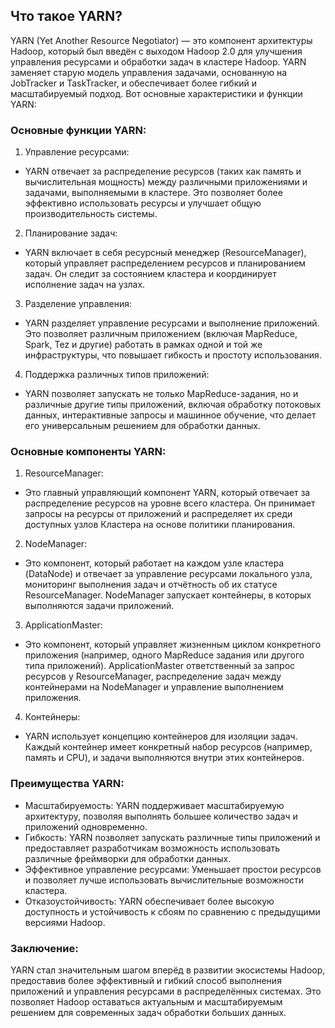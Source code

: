## Что такое YARN?

YARN (Yet Another Resource Negotiator) — это компонент архитектуры Hadoop, который был введён с выходом Hadoop 2.0 для улучшения управления ресурсами и обработки задач в кластере Hadoop. YARN заменяет старую модель управления задачами, основанную на JobTracker и TaskTracker, и обеспечивает более гибкий и масштабируемый подход. Вот основные характеристики и функции YARN:

### Основные функции YARN:

1. Управление ресурсами:
- YARN отвечает за распределение ресурсов (таких как память и вычислительная мощность) между различными приложениями и задачами, выполняемыми в кластере. Это позволяет более эффективно использовать ресурсы и улучшает общую производительность системы.

2. Планирование задач:
- YARN включает в себя ресурсный менеджер (ResourceManager), который управляет распределением ресурсов и планированием задач. Он следит за состоянием кластера и координирует исполнение задач на узлах.

3. Разделение управления:
- YARN разделяет управление ресурсами и выполнение приложений. Это позволяет различным приложением (включая MapReduce, Spark, Tez и другие) работать в рамках одной и той же инфраструктуры, что повышает гибкость и простоту использования.

4. Поддержка различных типов приложений:
- YARN позволяет запускать не только MapReduce-задания, но и различные другие типы приложений, включая обработку потоковых данных, интерактивные запросы и машинное обучение, что делает его универсальным решением для обработки данных.

### Основные компоненты YARN:

1. ResourceManager:
- Это главный управляющий компонент YARN, который отвечает за распределение ресурсов на уровне всего кластера. Он принимает запросы на ресурсы от приложений и распределяет их среди доступных узлов Кластера на основе политики планирования.

2. NodeManager:
- Это компонент, который работает на каждом узле кластера (DataNode) и отвечает за управление ресурсами локального узла, мониторинг выполнения задач и отчётность об их статусе ResourceManager. NodeManager запускает контейнеры, в которых выполняются задачи приложений.

3. ApplicationMaster:
- Это компонент, который управляет жизненным циклом конкретного приложения (например, одного MapReduce задания или другого типа приложений). ApplicationMaster ответственный за запрос ресурсов у ResourceManager, распределение задач между контейнерами на NodeManager и управление выполнением приложения.

4. Контейнеры:
- YARN использует концепцию контейнеров для изоляции задач. Каждый контейнер имеет конкретный набор ресурсов (например, память и CPU), и задачи выполняются внутри этих контейнеров.

### Преимущества YARN:

- Масштабируемость: YARN поддерживает масштабируемую архитектуру, позволяя выполнять большее количество задач и приложений одновременно.
- Гибкость: YARN позволяет запускать различные типы приложений и предоставляет разработчикам возможность использовать различные фреймворки для обработки данных.
- Эффективное управление ресурсами: Уменьшает простои ресурсов и позволяет лучше использовать вычислительные возможности кластера.
- Отказоустойчивость: YARN обеспечивает более высокую доступность и устойчивость к сбоям по сравнению с предыдущими версиями Hadoop.

### Заключение:

YARN стал значительным шагом вперёд в развитии экосистемы Hadoop, предоставив более эффективный и гибкий способ выполнения приложений и управления ресурсами в распределённых системах. Это позволяет Hadoop оставаться актуальным и масштабируемым решением для современных задач обработки больших данных.
